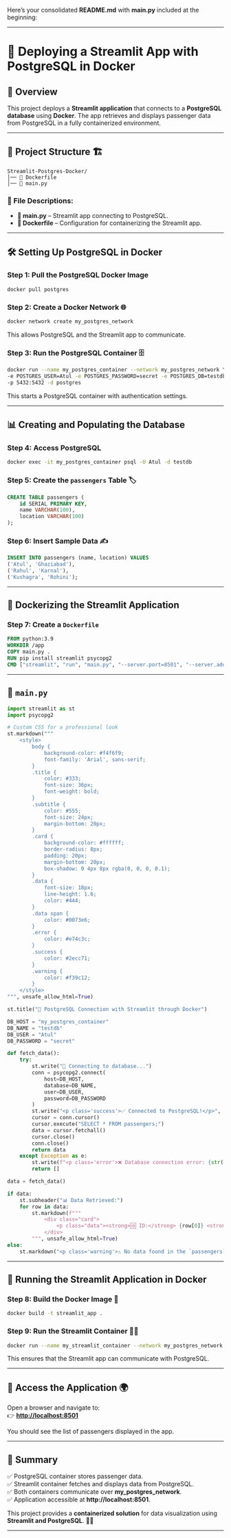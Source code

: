 Here’s your consolidated **README.md** with **main.py** included at the beginning:  

---

# 🚀 Deploying a Streamlit App with PostgreSQL in Docker  


## 📌 Overview  
This project deploys a **Streamlit application** that connects to a **PostgreSQL database** using **Docker**. The app retrieves and displays passenger data from PostgreSQL in a fully containerized environment.  

---

## 📁 Project Structure 🏗  
```
Streamlit-Postgres-Docker/
│── 🐳 Dockerfile
│── 🐍 main.py
```

### 🔹 File Descriptions:  
- **📜 main.py** – Streamlit app connecting to PostgreSQL.  
- **🐳 Dockerfile** – Configuration for containerizing the Streamlit app.  

---

## 🛠 Setting Up PostgreSQL in Docker  
### Step 1: Pull the PostgreSQL Docker Image  
```sh
docker pull postgres
```

### Step 2: Create a Docker Network 🌐  
```sh
docker network create my_postgres_network
```
This allows PostgreSQL and the Streamlit app to communicate.  

### Step 3: Run the PostgreSQL Container 🗄  
```sh
docker run --name my_postgres_container --network my_postgres_network \
-e POSTGRES_USER=Atul -e POSTGRES_PASSWORD=secret -e POSTGRES_DB=testdb \
-p 5432:5432 -d postgres
```
This starts a PostgreSQL container with authentication settings.  

---

## 📊 Creating and Populating the Database  
### Step 4: Access PostgreSQL  
```sh
docker exec -it my_postgres_container psql -U Atul -d testdb
```

### Step 5: Create the `passengers` Table 🏷  
```sql
CREATE TABLE passengers (
    id SERIAL PRIMARY KEY,
    name VARCHAR(100),
    location VARCHAR(100)
);
```

### Step 6: Insert Sample Data ✍️  
```sql
INSERT INTO passengers (name, location) VALUES
('Atul', 'Ghaziabad'),
('Rahul', 'Karnal'),
('Kushagra', 'Rohini');
```

---

## 🐳 Dockerizing the Streamlit Application  
### Step 7: Create a `Dockerfile`  
```dockerfile
FROM python:3.9
WORKDIR /app
COPY main.py .
RUN pip install streamlit psycopg2
CMD ["streamlit", "run", "main.py", "--server.port=8501", "--server.address=0.0.0.0"]
```

---
## 📜 `main.py`
```python
import streamlit as st
import psycopg2

# Custom CSS for a professional look
st.markdown("""
    <style>
        body {
            background-color: #f4f6f9;
            font-family: 'Arial', sans-serif;
        }
        .title {
            color: #333;
            font-size: 36px;
            font-weight: bold;
        }
        .subtitle {
            color: #555;
            font-size: 24px;
            margin-bottom: 20px;
        }
        .card {
            background-color: #ffffff;
            border-radius: 8px;
            padding: 20px;
            margin-bottom: 20px;
            box-shadow: 0 4px 8px rgba(0, 0, 0, 0.1);
        }
        .data {
            font-size: 18px;
            line-height: 1.6;
            color: #444;
        }
        .data span {
            color: #0073e6;
        }
        .error {
            color: #e74c3c;
        }
        .success {
            color: #2ecc71;
        }
        .warning {
            color: #f39c12;
        }
    </style>
""", unsafe_allow_html=True)

st.title("🚀 PostgreSQL Connection with Streamlit through Docker")

DB_HOST = "my_postgres_container"
DB_NAME = "testdb"
DB_USER = "Atul"
DB_PASSWORD = "secret"

def fetch_data():
    try:
        st.write("🔄 Connecting to database...")
        conn = psycopg2.connect(
            host=DB_HOST,
            database=DB_NAME,
            user=DB_USER,
            password=DB_PASSWORD
        )
        st.write("<p class='success'>✅ Connected to PostgreSQL!</p>", unsafe_allow_html=True)
        cursor = conn.cursor()
        cursor.execute("SELECT * FROM passengers;")
        data = cursor.fetchall()
        cursor.close()
        conn.close()
        return data
    except Exception as e:
        st.write(f"<p class='error'>❌ Database connection error: {str(e)}</p>", unsafe_allow_html=True)
        return []

data = fetch_data()

if data:
    st.subheader("📊 Data Retrieved:")
    for row in data:
        st.markdown(f"""
            <div class="card">
                <p class="data"><strong>🆔 ID:</strong> {row[0]} <strong>🏷 Name:</strong> {row[1]} <strong>📍 Location:</strong> {row[2]}</p>
            </div>
        """, unsafe_allow_html=True)
else:
    st.markdown("<p class='warning'>⚠️ No data found in the `passengers` table.</p>", unsafe_allow_html=True)
```

---

## 🚀 Running the Streamlit Application in Docker  
### Step 8: Build the Docker Image 🔨  
```sh
docker build -t streamlit_app .
```

### Step 9: Run the Streamlit Container 🏃‍♂️  
```sh
docker run --name my_streamlit_container --network my_postgres_network -p 8501:8501 -d streamlit_app
```
This ensures that the Streamlit app can communicate with PostgreSQL.  

---

## 🔗 Access the Application 🌍  
Open a browser and navigate to:  
👉 **[http://localhost:8501](http://localhost:8501)**  

You should see the list of passengers displayed in the app.  

---

## 🎯 Summary  
✅ PostgreSQL container stores passenger data.  
✅ Streamlit container fetches and displays data from PostgreSQL.  
✅ Both containers communicate over **my_postgres_network**.  
✅ Application accessible at **http://localhost:8501**.  

This project provides a **containerized solution** for data visualization using **Streamlit and PostgreSQL**. 🚀🔥  

---

